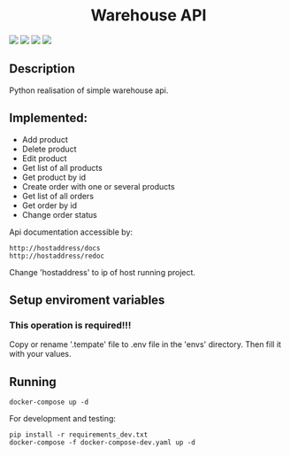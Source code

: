 <h1 align="center">Warehouse API</h1>


<img src="https://img.shields.io/badge/python3.12-blue">
<img src="https://img.shields.io/badge/FastAPI-blue">
<img src="https://img.shields.io/badge/PostgreSQL-blue">
<img src="https://img.shields.io/badge/Docker-blue">



## Description
Python realisation of simple warehouse api.

## Implemented:

- Add product
- Delete product
- Edit product
- Get list of all products
- Get product by id
- Create order with one or several products
- Get list of all orders
- Get order by id
- Change order status


Api documentation accessible by:

    http://hostaddress/docs
    http://hostaddress/redoc

Change 'hostaddress' to ip of host running project.

## Setup enviroment variables
### This operation is required!!!

Copy or rename '.tempate' file to .env file in the 'envs' directory. Then fill it with your values.

## Running

    docker-compose up -d

For development and testing:

    pip install -r requirements_dev.txt
    docker-compose -f docker-compose-dev.yaml up -d